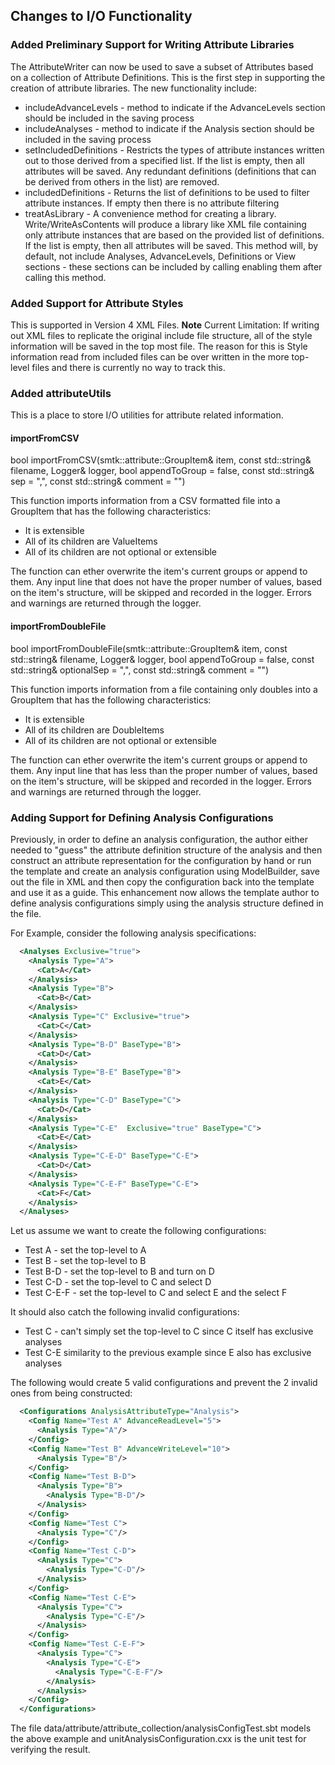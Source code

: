 ## Changes to I/O Functionality
### Added Preliminary Support for Writing Attribute Libraries
The AttributeWriter can now be used to save a subset of Attributes based on a collection of Attribute Definitions.  This is the first step in supporting the creation of attribute libraries.  The new functionality include:

* includeAdvanceLevels - method to indicate if the AdvanceLevels section should be included in the saving process
* includeAnalyses - method to indicate if the Analysis section should be included in the saving process
* setIncludedDefinitions - Restricts the types of attribute instances written out to those derived from a specified list.  If the list is empty, then all attributes will be saved. Any redundant definitions (definitions that can be derived from others in the list) are removed.
* includedDefinitions - Returns the list of definitions to be used to filter attribute instances.  If empty then there is no attribute filtering
* treatAsLibrary - A convenience  method for creating a library. Write/WriteAsContents will produce a library like XML file containing only attribute instances that are based on the provided list of definitions. If the list is empty, then all attributes will be saved. This method will, by default, not include Analyses, AdvanceLevels, Definitions or View sections - these sections can be included by calling enabling them after calling this method.

### Added Support for Attribute Styles
This is supported in Version 4 XML Files.
**Note** Current Limitation: If writing out XML files to replicate the original include file structure, all of the style information will be saved in the top most file.  The reason for this is Style information read from included files can be over written in the more top-level files and there is currently no way to track this.

### Added attributeUtils
This is a place to store I/O utilities for attribute related information.

#### importFromCSV
 bool importFromCSV(smtk::attribute::GroupItem& item, const std::string& filename,
    Logger& logger, bool appendToGroup = false, const std::string& sep = ",", const std::string& comment = "")

 This function imports information from a CSV formatted file into a GroupItem that has the following characteristics:
 * It is extensible
 * All of its children are ValueItems
 * All of its children are not optional or extensible

 The function can ether overwrite the item's current groups or append to them.  Any input line that does not have the proper number of values, based on the item's structure, will be skipped and recorded in the logger.  Errors and warnings are returned through the logger.

#### importFromDoubleFile
 bool importFromDoubleFile(smtk::attribute::GroupItem& item, const std::string& filename,
  Logger& logger, bool appendToGroup = false, const std::string& optionalSep = ",", const std::string& comment = "")

 This function imports information from a file containing only doubles into a GroupItem that has the following characteristics:
 * It is extensible
 * All of its children are DoubleItems
 * All of its children are not optional or extensible

 The function can ether overwrite the item's current groups or append to them.  Any input line that has less than the proper number of values, based on the item's structure, will be skipped and recorded in the logger.  Errors and warnings are returned through the logger.

### Adding Support for Defining Analysis Configurations
Previously, in order to define an analysis configuration, the author either needed to "guess" the attribute definition structure of the analysis and then construct an attribute representation for the configuration by hand or run the template and create an analysis configuration using ModelBuilder, save out the file in XML and then copy the configuration back into the template and use it as a guide.
This enhancement now allows the template author to define analysis configurations simply using the analysis structure defined in the file.

For Example, consider the following analysis specifications:

```xml
  <Analyses Exclusive="true">
    <Analysis Type="A">
      <Cat>A</Cat>
    </Analysis>
    <Analysis Type="B">
      <Cat>B</Cat>
    </Analysis>
    <Analysis Type="C" Exclusive="true">
      <Cat>C</Cat>
    </Analysis>
    <Analysis Type="B-D" BaseType="B">
      <Cat>D</Cat>
    </Analysis>
    <Analysis Type="B-E" BaseType="B">
      <Cat>E</Cat>
    </Analysis>
    <Analysis Type="C-D" BaseType="C">
      <Cat>D</Cat>
    </Analysis>
    <Analysis Type="C-E"  Exclusive="true" BaseType="C">
      <Cat>E</Cat>
    </Analysis>
    <Analysis Type="C-E-D" BaseType="C-E">
      <Cat>D</Cat>
    </Analysis>
    <Analysis Type="C-E-F" BaseType="C-E">
      <Cat>F</Cat>
    </Analysis>
  </Analyses>
```
Let us assume we want to create the following configurations:

* Test A - set the top-level to A
* Test B - set the top-level to B
* Test B-D - set the top-level to B and turn on D
* Test C-D - set the top-level to C and select D
* Test C-E-F - set the top-level to C and select E and the select F

It should also catch the following invalid configurations:

* Test C - can't simply set the top-level to C since C itself has exclusive analyses
* Test C-E similarity to the previous example since E also has exclusive analyses

The following would create 5 valid configurations and prevent the 2 invalid ones from being constructed:

```xml
  <Configurations AnalysisAttributeType="Analysis">
    <Config Name="Test A" AdvanceReadLevel="5">
      <Analysis Type="A"/>
    </Config>
    <Config Name="Test B" AdvanceWriteLevel="10">
      <Analysis Type="B"/>
    </Config>
    <Config Name="Test B-D">
      <Analysis Type="B">
        <Analysis Type="B-D"/>
      </Analysis>
    </Config>
    <Config Name="Test C">
      <Analysis Type="C"/>
    </Config>
    <Config Name="Test C-D">
      <Analysis Type="C">
        <Analysis Type="C-D"/>
      </Analysis>
    </Config>
    <Config Name="Test C-E">
      <Analysis Type="C">
        <Analysis Type="C-E"/>
      </Analysis>
    </Config>
    <Config Name="Test C-E-F">
      <Analysis Type="C">
        <Analysis Type="C-E">
          <Analysis Type="C-E-F"/>
        </Analysis>
      </Analysis>
    </Config>
  </Configurations>
```

The file  data/attribute/attribute_collection/analysisConfigTest.sbt models the above example and unitAnalysisConfiguration.cxx is the unit test for verifying the result.
